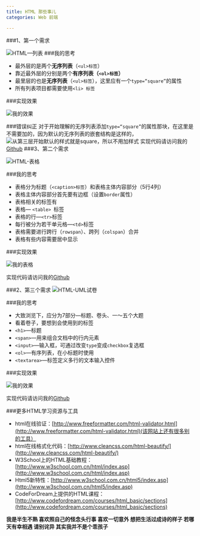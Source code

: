 ```yaml
---
title: HTML 那些事儿
categories: Web 前端

---
```




###1、第一个需求

![HTML—列表](http://upload-images.jianshu.io/upload_images/2190281-3b033c3e71a07603.png?imageMogr2/auto-orient/strip%7CimageView2/2/w/1240)
###我的思考
* 最外层的是两个**无序列表**（`<ul>标签`）
* 靠近最外层的分别是两个**有序列表（`<ol>标签`）**
* 最里层的也是**无序列表**（`<ul>标签`），这里应有一个`type=“square”`的属性
* 所有列表项目都需要使用`<li> 标签`

###实现效果

![我的效果](http://upload-images.jianshu.io/upload_images/2190281-1f274004267dfa07.png?imageMogr2/auto-orient/strip%7CimageView2/2/w/1240)

###错误纠正
对于开始理解的无序列表添加`type=“square”`的属性那块，在这里是不需要加的，因为默认的无序列表的嵌套结构是这样的，
![从第三层开始默认的样式就是`square`，所以不用加样式](http://upload-images.jianshu.io/upload_images/2190281-0f48022a360ed071.png?imageMogr2/auto-orient/strip%7CimageView2/2/w/1240)
实现代码请访问我的 [Github](https://github.com/banshengbushu/HTML_BASIC/blob/master/html-list.html)
###3、第二个需求

![HTML-表格](http://upload-images.jianshu.io/upload_images/2190281-a065ded03c3dd373.png?imageMogr2/auto-orient/strip%7CimageView2/2/w/1240)

###我的思考
* 表格分为标题（`<caption>标签`）和表格主体内容部分（5行4列）
* 表格主体内容部分首先要有边框（设置`border`属性）
* 表格相关的标签有
 * 表格— `<table> `标签
 * 表格的行—`<tr>`标签
 * 每行被分为若干单元格—`<td>`标签
 * 表格需要进行跨行（`rowspan`）、跨列（`colspan`）合并
 * 表格有些内容需要居中显示

###实现效果

![我的表格](http://upload-images.jianshu.io/upload_images/2190281-4bf3ab76312c50fa.png?imageMogr2/auto-orient/strip%7CimageView2/2/w/1240)



实现代码请访问我的[Github](https://github.com/banshengbushu/HTML_BASIC/blob/master/html-table.html)

###2、第三个需求
![HTML-UML试卷](http://upload-images.jianshu.io/upload_images/2190281-0ecab4110fd8daf9.png?imageMogr2/auto-orient/strip%7CimageView2/2/w/1240)

###我的思考
* 大致浏览下，应分为7部分—标题、卷头、一～五个大题
* 看着卷子，要想到会使用到的标签
 * `<h1>`—标题
 * `<span>`—用来组合文档中的行内元素
 * `<input>`—输入框，可通过改变`type`变成`checkbox`复选框
 * `<ol>`—有序列表，在小标题时使用
 * `<textarea>`—标签定义多行的文本输入控件

###实现效果


![我的效果](http://upload-images.jianshu.io/upload_images/2190281-a80e155abd020d33.png?imageMogr2/auto-orient/strip%7CimageView2/2/w/1240)

实现代码请访问我的[Github](https://github.com/banshengbushu/HTML_BASIC/blob/master/UML-paper.html)

###更多HTML学习资源与工具
* html在线验证：[http://www.freeformatter.com/html-validator.html](http://www.freeformatter.com/html-validator.html)(该网站上还有很多别的工具）
* html在线格式化代码：[http://www.cleancss.com/html-beautify/](http://www.cleancss.com/html-beautify/)
* W3School上的HTML基础教程：[http://www.w3school.com.cn/html/index.asp](http://www.w3school.com.cn/html/index.asp)
* Html5新特性：[http://www.w3school.com.cn/html5/index.asp](http://www.w3school.com.cn/html5/index.asp)
* CodeForDream上提供的HTML课程：[http://www.codefordream.com/courses/html_basic/sections](http://www.codefordream.com/courses/html_basic/sections)


**我是半生不熟 喜欢照自己的怪念头行事
喜欢一切意外 想把生活过成诗的样子
若哪天有幸相遇 请别诧异 其实我并不是个乖孩子**